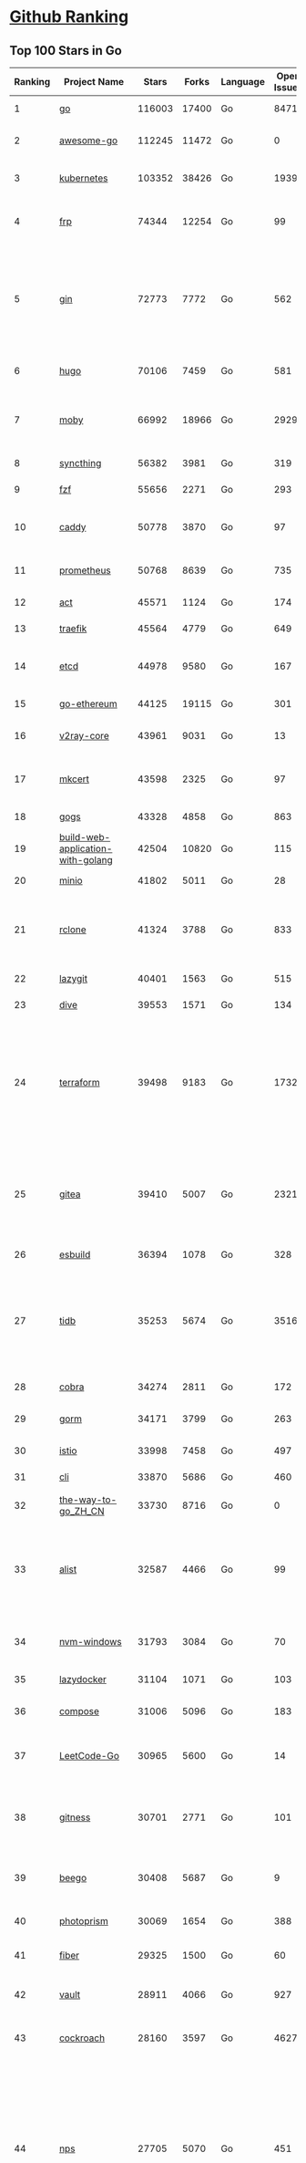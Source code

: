 [Github Ranking](../README.md)
==========

## Top 100 Stars in Go

| Ranking | Project Name | Stars | Forks | Language | Open Issues | Description | Last Commit |
| ------- | ------------ | ----- | ----- | -------- | ----------- | ----------- | ----------- |
| 1 | [go](https://github.com/golang/go) | 116003 | 17400 | Go | 8471 | The Go programming language | 2023-11-28T07:27:24Z |
| 2 | [awesome-go](https://github.com/avelino/awesome-go) | 112245 | 11472 | Go | 0 | A curated list of awesome Go frameworks, libraries and software | 2023-11-25T09:40:14Z |
| 3 | [kubernetes](https://github.com/kubernetes/kubernetes) | 103352 | 38426 | Go | 1939 | Production-Grade Container Scheduling and Management | 2023-11-28T09:57:53Z |
| 4 | [frp](https://github.com/fatedier/frp) | 74344 | 12254 | Go | 99 | A fast reverse proxy to help you expose a local server behind a NAT or firewall to the internet. | 2023-11-28T09:51:54Z |
| 5 | [gin](https://github.com/gin-gonic/gin) | 72773 | 7772 | Go | 562 | Gin is a HTTP web framework written in Go (Golang). It features a Martini-like API with much better performance -- up to 40 times faster. If you need smashing performance, get yourself some Gin. | 2023-11-27T20:10:27Z |
| 6 | [hugo](https://github.com/gohugoio/hugo) | 70106 | 7459 | Go | 581 | The world’s fastest framework for building websites. | 2023-11-28T09:59:02Z |
| 7 | [moby](https://github.com/moby/moby) | 66992 | 18966 | Go | 2929 | The Moby Project - a collaborative project for the container ecosystem to assemble container-based systems | 2023-11-28T09:43:45Z |
| 8 | [syncthing](https://github.com/syncthing/syncthing) | 56382 | 3981 | Go | 319 | Open Source Continuous File Synchronization | 2023-11-28T01:26:35Z |
| 9 | [fzf](https://github.com/junegunn/fzf) | 55656 | 2271 | Go | 293 | :cherry_blossom: A command-line fuzzy finder | 2023-11-27T14:57:05Z |
| 10 | [caddy](https://github.com/caddyserver/caddy) | 50778 | 3870 | Go | 97 | Fast and extensible multi-platform HTTP/1-2-3 web server with automatic HTTPS | 2023-11-28T03:45:05Z |
| 11 | [prometheus](https://github.com/prometheus/prometheus) | 50768 | 8639 | Go | 735 | The Prometheus monitoring system and time series database. | 2023-11-28T08:33:06Z |
| 12 | [act](https://github.com/nektos/act) | 45571 | 1124 | Go | 174 | Run your GitHub Actions locally 🚀 | 2023-11-23T07:05:24Z |
| 13 | [traefik](https://github.com/traefik/traefik) | 45564 | 4779 | Go | 649 | The Cloud Native Application Proxy | 2023-11-27T23:17:48Z |
| 14 | [etcd](https://github.com/etcd-io/etcd) | 44978 | 9580 | Go | 167 | Distributed reliable key-value store for the most critical data of a distributed system | 2023-11-28T08:36:39Z |
| 15 | [go-ethereum](https://github.com/ethereum/go-ethereum) | 44125 | 19115 | Go | 301 | Official Go implementation of the Ethereum protocol | 2023-11-28T09:18:15Z |
| 16 | [v2ray-core](https://github.com/v2ray/v2ray-core) | 43961 | 9031 | Go | 13 | A platform for building proxies to bypass network restrictions. | 2023-11-28T03:36:46Z |
| 17 | [mkcert](https://github.com/FiloSottile/mkcert) | 43598 | 2325 | Go | 97 | A simple zero-config tool to make locally trusted development certificates with any names you'd like. | 2023-11-25T04:27:15Z |
| 18 | [gogs](https://github.com/gogs/gogs) | 43328 | 4858 | Go | 863 | Gogs is a painless self-hosted Git service | 2023-11-26T04:27:25Z |
| 19 | [build-web-application-with-golang](https://github.com/astaxie/build-web-application-with-golang) | 42504 | 10820 | Go | 115 | A golang ebook intro how to build a web with golang | 2023-11-23T20:56:37Z |
| 20 | [minio](https://github.com/minio/minio) | 41802 | 5011 | Go | 28 | High Performance Object Storage for AI | 2023-11-28T07:04:46Z |
| 21 | [rclone](https://github.com/rclone/rclone) | 41324 | 3788 | Go | 833 | "rsync for cloud storage" - Google Drive, S3, Dropbox, Backblaze B2, One Drive, Swift, Hubic, Wasabi, Google Cloud Storage, Yandex Files | 2023-11-28T08:16:54Z |
| 22 | [lazygit](https://github.com/jesseduffield/lazygit) | 40401 | 1563 | Go | 515 | simple terminal UI for git commands | 2023-11-26T12:27:48Z |
| 23 | [dive](https://github.com/wagoodman/dive) | 39553 | 1571 | Go | 134 | A tool for exploring each layer in a docker image | 2023-11-04T09:41:27Z |
| 24 | [terraform](https://github.com/hashicorp/terraform) | 39498 | 9183 | Go | 1732 | Terraform enables you to safely and predictably create, change, and improve infrastructure. It is a source-available tool that codifies APIs into declarative configuration files that can be shared amongst team members, treated as code, edited, reviewed, and versioned. | 2023-11-28T08:07:12Z |
| 25 | [gitea](https://github.com/go-gitea/gitea) | 39410 | 5007 | Go | 2321 | Git with a cup of tea! Painless self-hosted all-in-one software development service, including Git hosting, code review, team collaboration, package registry and CI/CD | 2023-11-28T07:09:19Z |
| 26 | [esbuild](https://github.com/evanw/esbuild) | 36394 | 1078 | Go | 328 | An extremely fast bundler for the web | 2023-11-28T01:29:13Z |
| 27 | [tidb](https://github.com/pingcap/tidb) | 35253 | 5674 | Go | 3516 | TiDB is an open-source, cloud-native, distributed, MySQL-Compatible database for elastic scale and real-time analytics. Try AI-powered Chat2Query free at : https://tidbcloud.com/free-trial | 2023-11-28T09:53:42Z |
| 28 | [cobra](https://github.com/spf13/cobra) | 34274 | 2811 | Go | 172 | A Commander for modern Go CLI interactions | 2023-11-26T14:50:52Z |
| 29 | [gorm](https://github.com/go-gorm/gorm) | 34171 | 3799 | Go | 263 | The fantastic ORM library for Golang, aims to be developer friendly | 2023-11-27T13:22:01Z |
| 30 | [istio](https://github.com/istio/istio) | 33998 | 7458 | Go | 497 | Connect, secure, control, and observe services. | 2023-11-28T09:24:12Z |
| 31 | [cli](https://github.com/cli/cli) | 33870 | 5686 | Go | 460 | GitHub’s official command line tool | 2023-11-27T18:04:17Z |
| 32 | [the-way-to-go_ZH_CN](https://github.com/unknwon/the-way-to-go_ZH_CN) | 33730 | 8716 | Go | 0 | 《The Way to Go》中文译本，中文正式名《Go 入门指南》 | 2023-08-12T01:54:36Z |
| 33 | [alist](https://github.com/alist-org/alist) | 32587 | 4466 | Go | 99 | 🗂️A file list/WebDAV program that supports multiple storages, powered by Gin and Solidjs. / 一个支持多存储的文件列表/WebDAV程序，使用 Gin 和 Solidjs。 | 2023-11-27T10:53:52Z |
| 34 | [nvm-windows](https://github.com/coreybutler/nvm-windows) | 31793 | 3084 | Go | 70 | A node.js version management utility for Windows. Ironically written in Go. | 2023-11-22T20:01:44Z |
| 35 | [lazydocker](https://github.com/jesseduffield/lazydocker) | 31104 | 1071 | Go | 103 | The lazier way to manage everything docker | 2023-11-22T23:22:44Z |
| 36 | [compose](https://github.com/docker/compose) | 31006 | 5096 | Go | 183 | Define and run multi-container applications with Docker | 2023-11-28T09:55:49Z |
| 37 | [LeetCode-Go](https://github.com/halfrost/LeetCode-Go) | 30965 | 5600 | Go | 14 | ✅ Solutions to LeetCode by Go, 100% test coverage, runtime beats 100% / LeetCode 题解 | 2023-10-11T23:26:58Z |
| 38 | [gitness](https://github.com/harness/gitness) | 30701 | 2771 | Go | 101 | Gitness is an Open Source developer platform with Source Control management, Continuous Integration and Continuous Delivery. | 2023-11-28T07:29:58Z |
| 39 | [beego](https://github.com/beego/beego) | 30408 | 5687 | Go | 9 | beego is an open-source, high-performance web framework for the Go programming language. | 2023-11-28T06:58:39Z |
| 40 | [photoprism](https://github.com/photoprism/photoprism) | 30069 | 1654 | Go | 388 | AI-Powered Photos App for the Decentralized Web 🌈💎✨ | 2023-11-27T20:59:55Z |
| 41 | [fiber](https://github.com/gofiber/fiber) | 29325 | 1500 | Go | 60 | ⚡️ Express inspired web framework written in Go | 2023-11-27T13:46:11Z |
| 42 | [vault](https://github.com/hashicorp/vault) | 28911 | 4066 | Go | 927 | A tool for secrets management, encryption as a service, and privileged access management | 2023-11-28T09:50:56Z |
| 43 | [cockroach](https://github.com/cockroachdb/cockroach) | 28160 | 3597 | Go | 4627 | CockroachDB - the open source, cloud-native distributed SQL database. | 2023-11-28T07:52:37Z |
| 44 | [nps](https://github.com/ehang-io/nps) | 27705 | 5070 | Go | 451 | 一款轻量级、高性能、功能强大的内网穿透代理服务器。支持tcp、udp、socks5、http等几乎所有流量转发，可用来访问内网网站、本地支付接口调试、ssh访问、远程桌面，内网dns解析、内网socks5代理等等……，并带有功能强大的web管理端。a lightweight, high-performance, powerful intranet penetration proxy server, with a powerful web management terminal. | 2023-09-25T03:11:16Z |
| 45 | [minikube](https://github.com/kubernetes/minikube) | 27591 | 4789 | Go | 931 | Run Kubernetes locally | 2023-11-28T01:28:22Z |
| 46 | [consul](https://github.com/hashicorp/consul) | 27322 | 4428 | Go | 1114 | Consul is a distributed, highly available, and data center aware solution to connect and configure applications across dynamic, distributed infrastructure. | 2023-11-27T23:41:51Z |
| 47 | [echo](https://github.com/labstack/echo) | 27115 | 2237 | Go | 51 | High performance, minimalist Go web framework | 2023-11-27T16:00:15Z |
| 48 | [pocketbase](https://github.com/pocketbase/pocketbase) | 26990 | 1144 | Go | 39 | Open Source realtime backend in 1 file | 2023-11-27T18:33:45Z |
| 49 | [go-zero](https://github.com/zeromicro/go-zero) | 26432 | 3732 | Go | 335 | A cloud-native Go microservices framework with cli tool for productivity. | 2023-11-28T09:09:47Z |
| 50 | [v2ray-core](https://github.com/v2fly/v2ray-core) | 25873 | 4330 | Go | 31 | A platform for building proxies to bypass network restrictions. | 2023-11-27T22:36:15Z |
| 51 | [kit](https://github.com/go-kit/kit) | 25643 | 2479 | Go | 35 | A standard library for microservices. | 2023-11-11T14:47:21Z |
| 52 | [helm](https://github.com/helm/helm) | 25269 | 6934 | Go | 290 | The Kubernetes Package Manager | 2023-11-27T09:15:16Z |
| 53 | [croc](https://github.com/schollz/croc) | 25105 | 1029 | Go | 119 | Easily and securely send things from one computer to another :crocodile: :package: | 2023-11-28T08:24:58Z |
| 54 | [k3s](https://github.com/k3s-io/k3s) | 25071 | 2160 | Go | 139 | Lightweight Kubernetes | 2023-11-28T03:50:12Z |
| 55 | [viper](https://github.com/spf13/viper) | 24614 | 2024 | Go | 382 | Go configuration with fangs | 2023-11-23T17:49:14Z |
| 56 | [iris](https://github.com/kataras/iris) | 24488 | 2497 | Go | 95 | The fastest HTTP/2 Go Web Framework. New, modern and easy to learn. Fast development with Code you control. Unbeatable cost-performance ratio :rocket: | 2023-11-28T04:27:36Z |
| 57 | [milvus](https://github.com/milvus-io/milvus) | 24262 | 2620 | Go | 485 | A cloud-native vector database, storage for next generation AI applications | 2023-11-28T09:43:15Z |
| 58 | [nsq](https://github.com/nsqio/nsq) | 23946 | 2902 | Go | 51 | A realtime distributed messaging platform | 2023-11-27T16:50:50Z |
| 59 | [faas](https://github.com/openfaas/faas) | 23788 | 1892 | Go | 27 | OpenFaaS - Serverless Functions Made Simple | 2023-11-02T15:54:25Z |
| 60 | [Wox](https://github.com/Wox-launcher/Wox) | 23463 | 2371 | Go | 297 | A cross-platform launcher that simply works | 2023-11-27T14:04:38Z |
| 61 | [logrus](https://github.com/sirupsen/logrus) | 23461 | 2319 | Go | 3 | Structured, pluggable logging for Go. | 2023-11-19T16:07:14Z |
| 62 | [ngrok](https://github.com/inconshreveable/ngrok) | 23345 | 4339 | Go | 233 | Introspected tunnels to localhost | 2023-09-27T10:24:46Z |
| 63 | [docker_practice](https://github.com/yeasy/docker_practice) | 23155 | 5624 | Go | 5 | Learn and understand Docker&Container technologies, with real DevOps practice! | 2023-10-25T21:40:38Z |
| 64 | [go-patterns](https://github.com/tmrts/go-patterns) | 23153 | 2159 | Go | 17 | Curated list of Go design patterns, recipes and idioms | 2023-10-01T05:09:32Z |
| 65 | [micro](https://github.com/zyedidia/micro) | 23069 | 1164 | Go | 743 | A modern and intuitive terminal-based text editor | 2023-11-26T20:06:16Z |
| 66 | [k9s](https://github.com/derailed/k9s) | 22938 | 1460 | Go | 409 | 🐶 Kubernetes CLI To Manage Your Clusters In Style! | 2023-11-28T09:30:46Z |
| 67 | [dapr](https://github.com/dapr/dapr) | 22627 | 1777 | Go | 392 | Dapr is a portable, event-driven, runtime for building distributed applications across cloud and edge. | 2023-11-28T08:05:31Z |
| 68 | [lux](https://github.com/iawia002/lux) | 22594 | 2613 | Go | 458 | 👾 Fast and simple video download library and CLI tool written in Go | 2023-11-06T05:54:09Z |
| 69 | [hub](https://github.com/mislav/hub) | 22571 | 2420 | Go | 238 | A command-line tool that makes git easier to use with GitHub. | 2023-11-27T19:14:59Z |
| 70 | [vegeta](https://github.com/tsenart/vegeta) | 22152 | 1371 | Go | 59 | HTTP load testing tool and library. It's over 9000! | 2023-11-20T16:50:57Z |
| 71 | [k6](https://github.com/grafana/k6) | 22073 | 1161 | Go | 395 | A modern load testing tool, using Go and JavaScript - https://k6.io | 2023-11-28T09:57:44Z |
| 72 | [fyne](https://github.com/fyne-io/fyne) | 21892 | 1279 | Go | 586 | Cross platform GUI toolkit in Go inspired by Material Design | 2023-11-27T22:35:01Z |
| 73 | [rancher](https://github.com/rancher/rancher) | 21830 | 2931 | Go | 2694 | Complete container management platform | 2023-11-28T06:38:38Z |
| 74 | [kratos](https://github.com/go-kratos/kratos) | 21725 | 3954 | Go | 27 | Your ultimate Go microservices framework for the cloud-native era. | 2023-11-27T18:59:30Z |
| 75 | [restic](https://github.com/restic/restic) | 21717 | 1393 | Go | 409 | Fast, secure, efficient backup program | 2023-11-27T21:15:15Z |
| 76 | [filebrowser](https://github.com/filebrowser/filebrowser) | 21532 | 2550 | Go | 52 | 📂 Web File Browser | 2023-11-27T21:37:44Z |
| 77 | [delve](https://github.com/go-delve/delve) | 21347 | 2136 | Go | 94 | Delve is a debugger for the Go programming language. | 2023-11-27T22:59:56Z |
| 78 | [harbor](https://github.com/goharbor/harbor) | 21257 | 4491 | Go | 550 | An open source trusted cloud native registry project that stores, signs, and scans content. | 2023-11-28T08:40:47Z |
| 79 | [colly](https://github.com/gocolly/colly) | 21236 | 1677 | Go | 141 | Elegant Scraper and Crawler Framework for Golang | 2023-11-21T16:36:11Z |
| 80 | [bubbletea](https://github.com/charmbracelet/bubbletea) | 21038 | 653 | Go | 54 | A powerful little TUI framework 🏗 | 2023-11-28T04:59:24Z |
| 81 | [learn-go-with-tests](https://github.com/quii/learn-go-with-tests) | 20522 | 2716 | Go | 40 | Learn Go with test-driven development | 2023-11-10T20:55:38Z |
| 82 | [memos](https://github.com/usememos/memos) | 20503 | 1495 | Go | 198 | A privacy-first, lightweight note-taking service. Easily capture and share your great thoughts. | 2023-11-26T15:31:44Z |
| 83 | [fasthttp](https://github.com/valyala/fasthttp) | 20405 | 1696 | Go | 72 | Fast HTTP package for Go. Tuned for high performance. Zero memory allocations in hot paths. Up to 10x faster than net/http | 2023-11-28T07:19:23Z |
| 84 | [websocket](https://github.com/gorilla/websocket) | 20229 | 3455 | Go | 36 | Package gorilla/websocket is a fast, well-tested and widely used WebSocket implementation for Go. | 2023-11-22T20:24:10Z |
| 85 | [zap](https://github.com/uber-go/zap) | 20056 | 1439 | Go | 100 | Blazing fast, structured, leveled logging in Go. | 2023-11-27T06:19:16Z |
| 86 | [podman](https://github.com/containers/podman) | 19842 | 2109 | Go | 456 | Podman: A tool for managing OCI containers and pods. | 2023-11-28T09:50:15Z |
| 87 | [dgraph](https://github.com/dgraph-io/dgraph) | 19757 | 1503 | Go | 212 | The high-performance database for modern applications | 2023-10-30T15:46:32Z |
| 88 | [mux](https://github.com/gorilla/mux) | 19534 | 1821 | Go | 11 | Package gorilla/mux is a powerful HTTP router and URL matcher for building Go web servers with 🦍 | 2023-11-16T18:56:17Z |
| 89 | [Cloudreve](https://github.com/cloudreve/Cloudreve) | 19525 | 3210 | Go | 203 | 🌩支持多家云存储的云盘系统 (Self-hosted file management and sharing system, supports multiple storage providers) | 2023-11-25T06:48:22Z |
| 90 | [AdGuardHome](https://github.com/AdguardTeam/AdGuardHome) | 19471 | 1581 | Go | 911 | Network-wide ads & trackers blocking DNS server | 2023-11-27T13:25:47Z |
| 91 | [trivy](https://github.com/aquasecurity/trivy) | 19422 | 1965 | Go | 163 | Find vulnerabilities, misconfigurations, secrets, SBOM in containers, Kubernetes, code repositories, clouds and more | 2023-11-28T07:01:45Z |
| 92 | [ollama](https://github.com/jmorganca/ollama) | 19332 | 1036 | Go | 217 | Get up and running with Llama 2 and other large language models locally | 2023-11-28T10:01:11Z |
| 93 | [Xray-core](https://github.com/XTLS/Xray-core) | 19331 | 3339 | Go | 404 | Xray, Penetrates Everything. Also the best v2ray-core, with XTLS support. Fully compatible configuration. | 2023-11-28T00:54:36Z |
| 94 | [wails](https://github.com/wailsapp/wails) | 19314 | 973 | Go | 191 | Create beautiful applications using Go | 2023-11-28T00:04:21Z |
| 95 | [grpc-go](https://github.com/grpc/grpc-go) | 19153 | 4198 | Go | 125 | The Go language implementation of gRPC. HTTP/2 based RPC | 2023-11-27T22:13:51Z |
| 96 | [gin-vue-admin](https://github.com/flipped-aurora/gin-vue-admin) | 18795 | 5682 | Go | 31 | 基于vite+vue3+gin搭建的开发基础平台（支持TS,JS混用），集成jwt鉴权，权限管理，动态路由，显隐可控组件，分页封装，多点登录拦截，资源权限，上传下载，代码生成器，表单生成器,chatGPT自动查表等开发必备功能。 | 2023-11-28T09:25:34Z |
| 97 | [seaweedfs](https://github.com/seaweedfs/seaweedfs) | 18720 | 2074 | Go | 233 | SeaweedFS is a fast distributed storage system for blobs, objects, files, and data lake, for billions of files! Blob store has O(1) disk seek, cloud tiering. Filer supports Cloud Drive, cross-DC active-active replication, Kubernetes, POSIX FUSE mount, S3 API, S3 Gateway, Hadoop, WebDAV, encryption, Erasure Coding. | 2023-11-27T20:57:56Z |
| 98 | [jaeger](https://github.com/jaegertracing/jaeger) | 18681 | 2290 | Go | 332 | CNCF Jaeger, a Distributed Tracing Platform | 2023-11-28T04:42:41Z |
| 99 | [go-redis](https://github.com/redis/go-redis) | 18379 | 2218 | Go | 199 | Redis Go client | 2023-11-20T15:18:40Z |
| 100 | [CasaOS](https://github.com/IceWhaleTech/CasaOS) | 18336 | 1006 | Go | 225 | CasaOS - A simple, easy-to-use, elegant open-source Personal Cloud system. | 2023-11-28T08:09:41Z |

